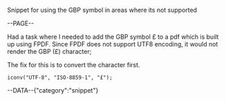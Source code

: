 Snippet for using the GBP symbol in areas where its not supported

--PAGE--

Had a task where I needed to add the GBP symbol £ to a pdf which is built up using FPDF. 
Since FPDF does not support UTF8 encoding, it would not render the GBP (£) character;

The fix for this is to convert the character first.

    iconv("UTF-8", "ISO-8859-1", "£");
--DATA--{"category":"snippet"}
